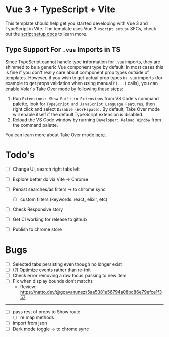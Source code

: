 # Vue 3 + TypeScript + Vite

This template should help get you started developing with Vue 3 and TypeScript in Vite. The template uses Vue 3 `<script setup>` SFCs, check out the [script setup docs](https://v3.vuejs.org/api/sfc-script-setup.html#sfc-script-setup) to learn more.

## Type Support For `.vue` Imports in TS

Since TypeScript cannot handle type information for `.vue` imports, they are shimmed to be a generic Vue component type by default. In most cases this is fine if you don't really care about component prop types outside of templates. However, if you wish to get actual prop types in `.vue` imports (for example to get props validation when using manual `h(...)` calls), you can enable Volar's Take Over mode by following these steps:

1. Run `Extensions: Show Built-in Extensions` from VS Code's command palette, look for `TypeScript and JavaScript Language Features`, then right click and select `Disable (Workspace)`. By default, Take Over mode will enable itself if the default TypeScript extension is disabled.
2. Reload the VS Code window by running `Developer: Reload Window` from the command palette.

You can learn more about Take Over mode [here](https://github.com/johnsoncodehk/volar/discussions/471).

# Todo's

- [ ] Change UI, search right tabs left
- [ ] Explore better dx via Vite -> Chrome 
- [ ] Persist searches/as filters -> to chrome sync
  - [ ] custom filters (keywords: react, elixir, etc)
- [ ] Check Responsive story
- [ ] Get CI working for release to github
- [ ] Publish to chrome store


# Bugs
- [ ] Selected tabs persisting even though no longer exist
- [ ] (?) Optimize events rather than re-init
- [ ] Check error removing a row focus passing to new item
- [ ] Fix when display bounds don't matchs
  - Review: https://natto.dev/@gcavanunez/5aa5381e56794a08bc86e79efce1f357

--- 

- [ ] pass rest of props to Show route
  - [ ] re map methods
- [ ] import from json
- [ ] Dark mode toggle -> to chrome sync
